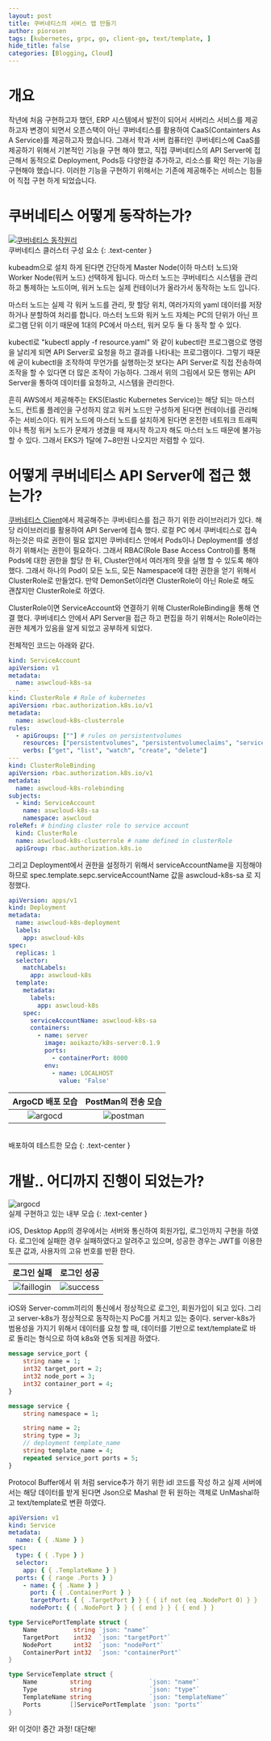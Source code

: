 ```yaml
---
layout: post
title: 쿠버네티스의 서비스 앱 만들기
author: piorosen
tags: [kubernetes, grpc, go, client-go, text/template, ]
hide_title: false
categories: [Blogging, Cloud]
---
```


# 개요
작년에 처음 구현하고자 했던, ERP 시스템에서 발전이 되어서 서버리스 서비스를 제공 하고자 변경이 되면서 오픈스택이 아닌 쿠버네티스를 활용하여 CaaS(Containters As A Service)를 제공하고자 했습니다. 그래서 학과 서버 컴퓨터인 쿠버네티스에 CaaS를 제공하기 위해서 기본적인 기능을 구현 해야 했고, 직접 쿠버네티스의 API Server에 접근해서 동적으로 Deployment, Pods등 다양한걸 추가하고, 리소스를 확인 하는 기능을 구현해야 했습니다. 이러한 기능을 구현하기 위해서는 기존에 제공해주는 서비스는 힘들어 직접 구현 하게 되었습니다.

# 쿠버네티스 어떻게 동작하는가?

[![쿠버네티스 동작원리](/assets/img/post/2022-03-20-kubernetes.png)](https://kubernetes.io/ko/docs/concepts/overview/components/)
<br>쿠버네티스 클러스터 구성 요소
{: .text-center }

kubeadm으로 설치 하게 된다면 간단하게 Master Node(이하 마스터 노드)와 Worker Node(워커 노드) 선택하게 됩니다. 마스터 노드는 쿠버네티스 시스템을 관리하고 통제하는 노드이며, 워커 노드는 실제 컨테이너가 올라가서 동작하는 노드 입니다.

마스터 노드는 실제 각 워커 노드를 관리, 팟 할당 위치, 여러가지의 yaml 데이터를 저장하거나 분할하여 처리를 합니다. 마스터 노드와 워커 노드 자체는 PC의 단위가 아닌 프로그램 단위 이기 때문에 1대의 PC에서 마스터, 워커 모두 둘 다 동작 할 수 있다. 

kubectl로 "kubectl apply -f resource.yaml" 와 같이 kubectl란 프로그램으로 명령을 날리게 되면 API Server로 요청을 하고 결과를 나타내는 프로그램이다. 그렇기 때문에 굳이 kubectl을 조작하여 무언가를 실행하는것 보다는 API Server로 직접 전송하여 조작을 할 수 있다면 더 많은 조작이 가능하다. 그래서 위의 그림에서 모든 행위는 API Server을 통하여 데이터를 요청하고, 시스템을 관리한다.

흔히 AWS에서 제공해주는 EKS(Elastic Kubernetes Service)는 해당 되는 마스터 노드, 컨트롤 플레인을 구성하지 않고 워커 노드만 구성하게 된다면 컨테이너를 관리해 주는 서비스이다. 워커 노드에 마스터 노드를 설치하게 된다면 온전한 네트워크 트래픽이나 특정 워커 노드가 문제가 생겼을 때 재시작 하고자 해도 마스터 노드 때문에 불가능 할 수 있다. 그래서 EKS가 1달에 7~8만원 나오지만 저렴할 수 있다.

# 어떻게 쿠버네티스 API Server에 접근 했는가?

[쿠버네티스 Client](https://github.com/kubernetes/client-go)에서 제공해주는 쿠버네티스를 접근 하기 위한 라이브러리가 있다. 해당 라이브러리를 활용하여 API Server에 접속 했다. 로컬 PC 에서 쿠버네티스로 접속 하는것은 따로 권한이 필요 없지만 쿠버네티스 안에서 Pods이나 Deployment를 생성하기 위해서는 권한이 필요하다. 그래서 RBAC(Role Base Access Control)를 통해 Pods에 대한 권한을 할당 한 뒤, Cluster안에서 여러개의 팟을 실행 할 수 있도록 해야했다. 그래서 하나의 Pod이 모든 노드, 모든 Namespace에 대한 권한을 얻기 위해서 ClusterRole로 만들었다. 만약 DemonSet이라면 ClusterRole이 아닌 Role로 해도 괜찮지만 ClusterRole로 하였다. 

ClusterRole이면 ServiceAccount와 연결하기 위해 ClusterRoleBinding을 통해 연결 했다. 쿠버네티스 안에서 API Server을 접근 하고 편집을 하기 위해서는 Role이라는 권한 체계가 있음을 알게 되었고 공부하게 되었다.

전체적인 코드는 아래와 같다.

```yaml
kind: ServiceAccount
apiVersion: v1
metadata:
  name: aswcloud-k8s-sa
---
kind: ClusterRole # Role of kubernetes
apiVersion: rbac.authorization.k8s.io/v1
metadata:
  name: aswcloud-k8s-clusterrole
rules:
  - apiGroups: [""] # rules on persistentvolumes
    resources: ["persistentvolumes", "persistentvolumeclaims", "services", "deployments", "namespaces"]
    verbs: ["get", "list", "watch", "create", "delete"]
---
kind: ClusterRoleBinding
apiVersion: rbac.authorization.k8s.io/v1
metadata:
  name: aswcloud-k8s-rolebinding
subjects:
  - kind: ServiceAccount
    name: aswcloud-k8s-sa
    namespace: aswcloud
roleRef: # binding cluster role to service account
  kind: ClusterRole
  name: aswcloud-k8s-clusterrole # name defined in clusterRole
  apiGroup: rbac.authorization.k8s.io
```

그리고 Deployment에서 권한을 설정하기 위해서 serviceAccountName을 지정해야 하므로 spec.template.sepc.serviceAccountName 값을 aswcloud-k8s-sa 로 지정했다.

```yaml
apiVersion: apps/v1
kind: Deployment
metadata:
  name: aswcloud-k8s-deployment
  labels:
    app: aswcloud-k8s
spec:
  replicas: 1
  selector:
    matchLabels:
      app: aswcloud-k8s
  template:
    metadata:
      labels:
        app: aswcloud-k8s
    spec:
      serviceAccountName: aswcloud-k8s-sa
      containers:
        - name: server
          image: aoikazto/k8s-server:0.1.9
          ports:
            - containerPort: 8000
          env:
            - name: LOCALHOST
              value: 'False'
```

ArgoCD 배포 모습|PostMan의 전송 모습
:---:|:---:
![argocd](/assets/img/post/2022-03-20-argocd.png)|![postman](/assets/img/post/2022-03-20-postman.png)

<br>배포하여 테스트한 모습
{: .text-center }

# 개발.. 어디까지 진행이 되었는가?

![argocd](/assets/img/post/2022-03-20-structure.png)
<br>실제 구현하고 있는 내부 모습
{: .text-center }

iOS, Desktop App의 경우에서는 서버와 통신하여 회원가입, 로그인까지 구현을 하였다. 로그인에 실패한 경우 실패하였다고 알려주고 있으며, 성공한 경우는 JWT를 이용한 토큰 값과, 사용자의 고유 번호를 반환 한다.

로그인 실패|로그인 성공
:---:|:---:
![faillogin](/assets/img/post/2022-03-20-faillogin.png)|![success](/assets/img/post/2022-03-20-succes.png)

iOS와 Server-comm끼리의 통신에서 정상적으로 로그인, 회원가입이 되고 있다. 그리고 server-k8s가 정상적으로 동작하는지 PoC를 거치고 있는 중이다. server-k8s가 범용성을 가지기 위해서 데이터를 요청 할 때, 데이터를 기반으로 text/template로 바로 돌리는 형식으로 하여 k8s와 연동 되게끔 하였다.

```proto
message service_port { 
    string name = 1;
    int32 target_port = 2;
    int32 node_port = 3;
    int32 container_port = 4;
}

message service { 
    string namespace = 1;

    string name = 2;
    string type = 3;
    // deployment template_name
    string template_name = 4;
    repeated service_port ports = 5;
}
```

Protocol Buffer에서 위 처럼 service추가 하기 위한 idl 코드를 작성 하고 실제 서버에서는 해당 데이터를 받게 된다면 Json으로 Mashal 한 뒤 원하는 객체로 UnMashal하고 text/template로 변환 하였다.

```yaml
apiVersion: v1
kind: Service
metadata:
  name: { { .Name } }
spec:
  type: { { .Type } }
  selector:
    app: { { .TemplateName } }
  ports: { { range .Ports } }
    - name: { { .Name } }
      port: { { .ContainerPort } } 
      targetPort: { { .TargetPort } } { { if not (eq .NodePort 0) } }
      nodePort: { { .NodePort } } { { end } } { { end } }
```

```go
type ServicePortTemplate struct {
	Name          string `json: "name"`
	TargetPort    int32  `json: "targetPort"`
	NodePort      int32  `json: "nodePort"`
	ContainerPort int32  `json: "containerPort"`
}

type ServiceTemplate struct {
	Name         string                `json: "name"`
	Type         string                `json: "type"`
	TemplateName string                `json: "templateName"`
	Ports        []ServicePortTemplate `json: "ports"`
}
```

와! 이것이! 중간 과정! 대단해! 
